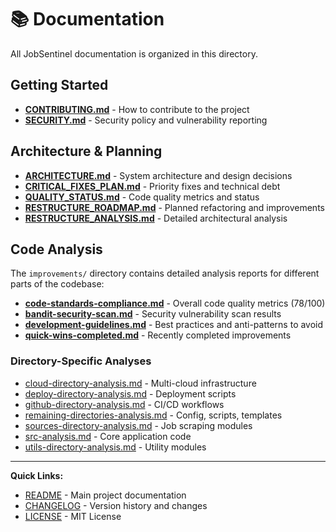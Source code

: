 # 📚 Documentation

All JobSentinel documentation is organized in this directory.

## Getting Started

- **[CONTRIBUTING.md](CONTRIBUTING.md)** - How to contribute to the project
- **[SECURITY.md](SECURITY.md)** - Security policy and vulnerability reporting

## Architecture & Planning

- **[ARCHITECTURE.md](ARCHITECTURE.md)** - System architecture and design decisions
- **[CRITICAL_FIXES_PLAN.md](CRITICAL_FIXES_PLAN.md)** - Priority fixes and technical debt
- **[QUALITY_STATUS.md](QUALITY_STATUS.md)** - Code quality metrics and status
- **[RESTRUCTURE_ROADMAP.md](RESTRUCTURE_ROADMAP.md)** - Planned refactoring and improvements
- **[RESTRUCTURE_ANALYSIS.md](RESTRUCTURE_ANALYSIS.md)** - Detailed architectural analysis

## Code Analysis

The `improvements/` directory contains detailed analysis reports for different parts of the codebase:

- **[code-standards-compliance.md](improvements/code-standards-compliance.md)** - Overall code quality metrics (78/100)
- **[bandit-security-scan.md](improvements/bandit-security-scan.md)** - Security vulnerability scan results
- **[development-guidelines.md](improvements/development-guidelines.md)** - Best practices and anti-patterns to avoid
- **[quick-wins-completed.md](improvements/quick-wins-completed.md)** - Recently completed improvements

### Directory-Specific Analyses

- [cloud-directory-analysis.md](improvements/cloud-directory-analysis.md) - Multi-cloud infrastructure
- [deploy-directory-analysis.md](improvements/deploy-directory-analysis.md) - Deployment scripts
- [github-directory-analysis.md](improvements/github-directory-analysis.md) - CI/CD workflows
- [remaining-directories-analysis.md](improvements/remaining-directories-analysis.md) - Config, scripts, templates
- [sources-directory-analysis.md](improvements/sources-directory-analysis.md) - Job scraping modules
- [src-analysis.md](improvements/src-analysis.md) - Core application code
- [utils-directory-analysis.md](improvements/utils-directory-analysis.md) - Utility modules

---

**Quick Links:**
- [README](../README.md) - Main project documentation
- [CHANGELOG](CHANGELOG.md) - Version history and changes
- [LICENSE](../LICENSE) - MIT License
